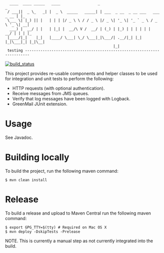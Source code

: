 ````
  ____  ____ _____   ____                 _                                  _   
 / ___||  _ \_   _| |  _ \  _____   _____| | ___  _ __  _ __ ___   ___ _ __ | |_ 
 \___ \| |_) || |   | | | |/ _ \ \ / / _ \ |/ _ \| '_ \| '_ ` _ \ / _ \ '_ \| __|
  ___) |  __/ | |   | |_| |  __/\ V /  __/ | (_) | |_) | | | | | |  __/ | | | |_ 
 |____/|_|    |_|   |____/ \___| \_/ \___|_|\___/| .__/|_| |_| |_|\___|_| |_|\__|
                                                 |_|                                           
 testing ------------------------------------------------------------------------
````

[![build_status](https://travis-ci.com/spt-development/spt-development-test.svg?branch=main)](https://travis-ci.com/spt-development/spt-development-test)

This project provides re-usable components and helper classes to be used for integration and unit tests to perform the
following:

* HTTP requests (with optional authentication).
* Receive messages from JMS queues.
* Verify that log messages have been logged with Logback.
* GreenMail JUnit extension.

Usage
=====

See Javadoc.

Building locally
================

To build the project, run the following maven command:

    $ mvn clean install

Release
=======

To build a release and upload to Maven Central run the following maven command:

    $ export GPG_TTY=$(tty) # Required on Mac OS X
    $ mvn deploy -DskipTests -Prelease

NOTE. This is currently a manual step as not currently integrated into the build.